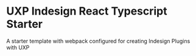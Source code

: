 # UXP Indesign React Typescript Starter

A starter template with webpack configured for creating Indesign Plugins with UXP
